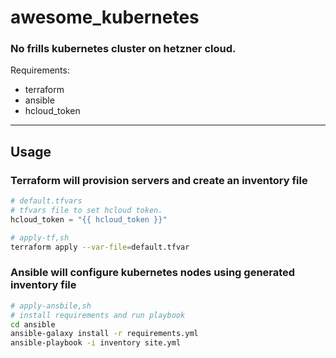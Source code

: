 # awesome_kubernetes

### No frills kubernetes cluster on hetzner cloud.

Requirements:

- terraform
- ansible
- hcloud_token

---

## Usage

### Terraform will provision servers and create an inventory file

``` default.tfvars
# default.tfvars 
# tfvars file to set hcloud token.
hcloud_token = "{{ hcloud_token }}"
```

``` bash
# apply-tf,sh
terraform apply --var-file=default.tfvar
```

### Ansible will configure kubernetes nodes using generated inventory file

```bash
# apply-ansbile,sh
# install requirements and run playbook
cd ansible
ansible-galaxy install -r requirements.yml
ansible-playbook -i inventory site.yml
```
